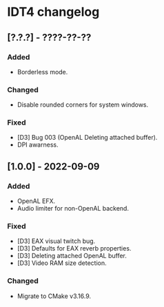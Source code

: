# IDT4 changelog


## [?.?.?] - ????-??-??
### Added
- Borderless mode.

### Changed
- Disable rounded corners for system windows.

### Fixed
- [D3] Bug 003 (OpenAL Deleting attached buffer).
- DPI awarness.


## [1.0.0] - 2022-09-09
### Added
- OpenAL EFX.
- Audio limiter for non-OpenAL backend.

### Fixed
- [D3] EAX visual twitch bug.
- [D3] Defaults for EAX reverb properties.
- [D3] Deleting attached OpenAL buffer.
- [D3] Video RAM size detection.

### Changed
- Migrate to CMake v3.16.9.
